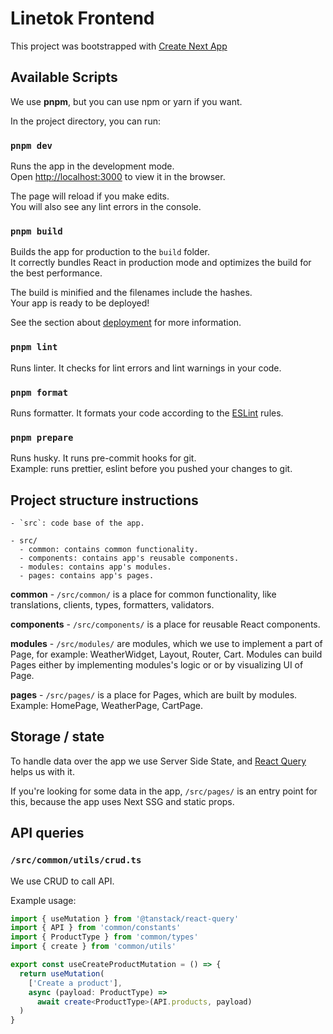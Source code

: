 # Linetok **Frontend**

This project was bootstrapped with [Create Next App](https://github.com/vercel/next.js/tree/canary/packages/create-next-app)

## Available Scripts

We use **pnpm**, but you can use npm or yarn if you want.

In the project directory, you can run:

### `pnpm dev`

Runs the app in the development mode.\
Open [http://localhost:3000](http://localhost:3000) to view it in the browser.

The page will reload if you make edits.\
You will also see any lint errors in the console.

### `pnpm build`

Builds the app for production to the `build` folder.\
It correctly bundles React in production mode and optimizes the build for the best performance.

The build is minified and the filenames include the hashes.\
Your app is ready to be deployed!

See the section about [deployment](https://facebook.github.io/create-react-app/docs/deployment) for more information.

### `pnpm lint`

Runs linter. It checks for lint errors and lint warnings in your code.

### `pnpm format`

Runs formatter. It formats your code according to the [ESLint](https://eslint.org/) rules.

### `pnpm prepare`

Runs husky. It runs pre-commit hooks for git.\
Example: runs prettier, eslint before you pushed your changes to git.

## Project structure instructions

    - `src`: code base of the app.

    - src/
      - common: contains common functionality.
      - components: contains app's reusable components.
      - modules: contains app's modules.
      - pages: contains app's pages.

**common** - `/src/common/` is a place for common functionality, like translations, clients, types, formatters, validators.

**components** - `/src/components/` is a place for reusable React components.

**modules** - `/src/modules/` are modules, which we use to implement a part of Page, for example: WeatherWidget, Layout, Router, Cart. Modules can build Pages either by implementing modules's logic or or by visualizing UI of Page.

**pages** - `/src/pages/` is a place for Pages, which are built by modules. Example: HomePage, WeatherPage, CartPage.

## Storage / state

To handle data over the app we use Server Side State, and [React Query](https://react-query.tanstack.com/) helps us with it.

If you're looking for some data in the app, `/src/pages/` is an entry point for this, because the app uses Next SSG and static props.

## API queries

### `/src/common/utils/crud.ts`

We use CRUD to call API.

Example usage:

```typescript
import { useMutation } from '@tanstack/react-query'
import { API } from 'common/constants'
import { ProductType } from 'common/types'
import { create } from 'common/utils'

export const useCreateProductMutation = () => {
  return useMutation(
    ['Create a product'],
    async (payload: ProductType) =>
      await create<ProductType>(API.products, payload)
  )
}

```
